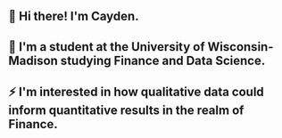 ## 👋 Hi there! I'm Cayden. 
## 🌱 I'm a student at the University of Wisconsin-Madison studying Finance and Data Science. 
## ⚡ I'm interested in how qualitative data could inform quantitative results in the realm of Finance.

